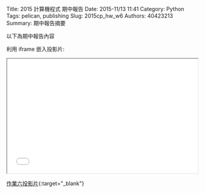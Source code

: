 Title: 2015 計算機程式 期中報告
Date: 2015-11/13 11:41
Category: Python
Tags: pelican, publishing
Slug: 2015cp_hw_w6
Authors: 40423213
Summary: 期中報告摘要

以下為期中報告內容

利用 iframe 嵌入投影片:

<iframe src="40423213_cp_w6_p.html" width="500" height="300"></iframe>

[作業六投影片](40423212_cp_w6_p.html){:target="_blank"}

